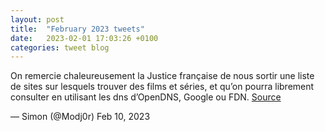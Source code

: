 ```yaml
---
layout: post
title:  "February 2023 tweets"
date:   2023-02-01 17:03:26 +0100
categories: tweet blog
---
```


On remercie chaleureusement la Justice française de nous sortir une liste de sites sur lesquels trouver des films et séries, et qu’on pourra librement consulter en utilisant les dns d’OpenDNS, Google ou FDN. [Source]( https://bit.ly/3JYXlUU )

— Simon (@Modj0r) Feb 10, 2023

